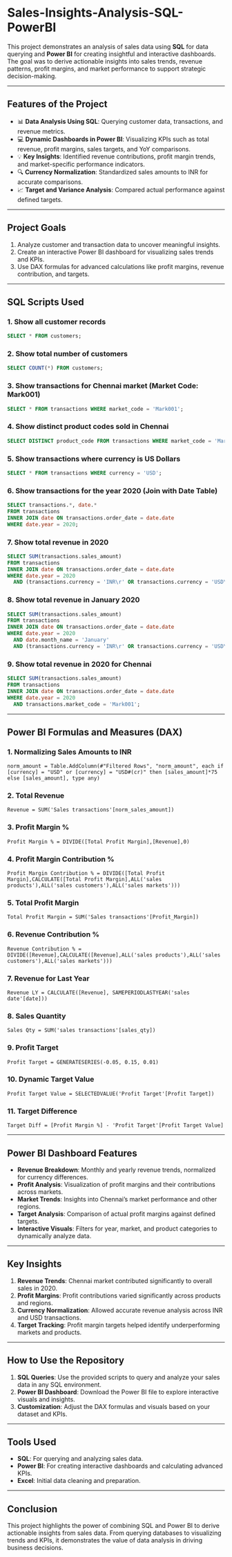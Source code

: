 # **Sales-Insights-Analysis-SQL-PowerBI**

This project demonstrates an analysis of sales data using **SQL** for data querying and **Power BI** for creating insightful and interactive dashboards. The goal was to derive actionable insights into sales trends, revenue patterns, profit margins, and market performance to support strategic decision-making.

---

## Features of the Project  
- 📊 **Data Analysis Using SQL**: Querying customer data, transactions, and revenue metrics.  
- 💻 **Dynamic Dashboards in Power BI**: Visualizing KPIs such as total revenue, profit margins, sales targets, and YoY comparisons.  
- 💡 **Key Insights**: Identified revenue contributions, profit margin trends, and market-specific performance indicators.  
- 🔍 **Currency Normalization**: Standardized sales amounts to INR for accurate comparisons.  
- 📈 **Target and Variance Analysis**: Compared actual performance against defined targets.  

---

## Project Goals  
1. Analyze customer and transaction data to uncover meaningful insights.  
2. Create an interactive Power BI dashboard for visualizing sales trends and KPIs.  
3. Use DAX formulas for advanced calculations like profit margins, revenue contribution, and targets.  

---

## **SQL Scripts Used**  

### 1. Show all customer records  
```sql
SELECT * FROM customers;
```

### 2. Show total number of customers  
```sql
SELECT COUNT(*) FROM customers;
```

### 3. Show transactions for Chennai market (Market Code: Mark001)  
```sql
SELECT * FROM transactions WHERE market_code = 'Mark001';
```

### 4. Show distinct product codes sold in Chennai  
```sql
SELECT DISTINCT product_code FROM transactions WHERE market_code = 'Mark001';
```

### 5. Show transactions where currency is US Dollars  
```sql
SELECT * FROM transactions WHERE currency = 'USD';
```

### 6. Show transactions for the year 2020 (Join with Date Table)  
```sql
SELECT transactions.*, date.* 
FROM transactions 
INNER JOIN date ON transactions.order_date = date.date 
WHERE date.year = 2020;
```

### 7. Show total revenue in 2020  
```sql
SELECT SUM(transactions.sales_amount) 
FROM transactions 
INNER JOIN date ON transactions.order_date = date.date 
WHERE date.year = 2020 
  AND (transactions.currency = 'INR\r' OR transactions.currency = 'USD\r');
```

### 8. Show total revenue in January 2020  
```sql
SELECT SUM(transactions.sales_amount) 
FROM transactions 
INNER JOIN date ON transactions.order_date = date.date 
WHERE date.year = 2020 
  AND date.month_name = 'January' 
  AND (transactions.currency = 'INR\r' OR transactions.currency = 'USD\r');
```

### 9. Show total revenue in 2020 for Chennai  
```sql
SELECT SUM(transactions.sales_amount) 
FROM transactions 
INNER JOIN date ON transactions.order_date = date.date 
WHERE date.year = 2020 
  AND transactions.market_code = 'Mark001';
```

---

## **Power BI Formulas and Measures (DAX)**  

### 1. **Normalizing Sales Amounts to INR**  
```DAX
norm_amount = Table.AddColumn(#"Filtered Rows", "norm_amount", each if [currency] = "USD" or [currency] = "USD#(cr)" then [sales_amount]*75 else [sales_amount], type any)
```

### 2. **Total Revenue**  
```DAX
Revenue = SUM('Sales transactions'[norm_sales_amount])
```

### 3. **Profit Margin %**  
```DAX
Profit Margin % = DIVIDE([Total Profit Margin],[Revenue],0)
```

### 4. **Profit Margin Contribution %**  
```DAX
Profit Margin Contribution % = DIVIDE([Total Profit Margin],CALCULATE([Total Profit Margin],ALL('sales products'),ALL('sales customers'),ALL('sales markets')))
```

### 5. **Total Profit Margin**  
```DAX
Total Profit Margin = SUM('Sales transactions'[Profit_Margin])
```

### 6. **Revenue Contribution %**  
```DAX
Revenue Contribution % = DIVIDE([Revenue],CALCULATE([Revenue],ALL('sales products'),ALL('sales customers'),ALL('sales markets')))
```

### 7. **Revenue for Last Year**  
```DAX
Revenue LY = CALCULATE([Revenue], SAMEPERIODLASTYEAR('sales date'[date]))
```

### 8. **Sales Quantity**  
```DAX
Sales Qty = SUM('sales transactions'[sales_qty])
```

### 9. **Profit Target**  
```DAX
Profit Target = GENERATESERIES(-0.05, 0.15, 0.01)
```

### 10. **Dynamic Target Value**  
```DAX
Profit Target Value = SELECTEDVALUE('Profit Target'[Profit Target])
```

### 11. **Target Difference**  
```DAX
Target Diff = [Profit Margin %] - 'Profit Target'[Profit Target Value]
```

---

## Power BI Dashboard Features  
- **Revenue Breakdown**: Monthly and yearly revenue trends, normalized for currency differences.  
- **Profit Analysis**: Visualization of profit margins and their contributions across markets.  
- **Market Trends**: Insights into Chennai’s market performance and other regions.  
- **Target Analysis**: Comparison of actual profit margins against defined targets.  
- **Interactive Visuals**: Filters for year, market, and product categories to dynamically analyze data.  

---

## Key Insights  
1. **Revenue Trends**: Chennai market contributed significantly to overall sales in 2020.  
2. **Profit Margins**: Profit contributions varied significantly across products and regions.  
3. **Currency Normalization**: Allowed accurate revenue analysis across INR and USD transactions.  
4. **Target Tracking**: Profit margin targets helped identify underperforming markets and products.  

---

## How to Use the Repository  
1. **SQL Queries**: Use the provided scripts to query and analyze your sales data in any SQL environment.  
2. **Power BI Dashboard**: Download the Power BI file to explore interactive visuals and insights.  
3. **Customization**: Adjust the DAX formulas and visuals based on your dataset and KPIs.  

---

## Tools Used  
- **SQL**: For querying and analyzing sales data.  
- **Power BI**: For creating interactive dashboards and calculating advanced KPIs.  
- **Excel**: Initial data cleaning and preparation.  

---

## Conclusion  
This project highlights the power of combining SQL and Power BI to derive actionable insights from sales data. From querying databases to visualizing trends and KPIs, it demonstrates the value of data analysis in driving business decisions.

